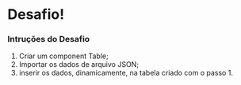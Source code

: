 # Desafio!
### Intruções do Desafio
1. Criar um component Table;
2. Importar os dados de arquivo JSON;
3. inserir os dados, dinamicamente, na tabela criado com o passo 1.